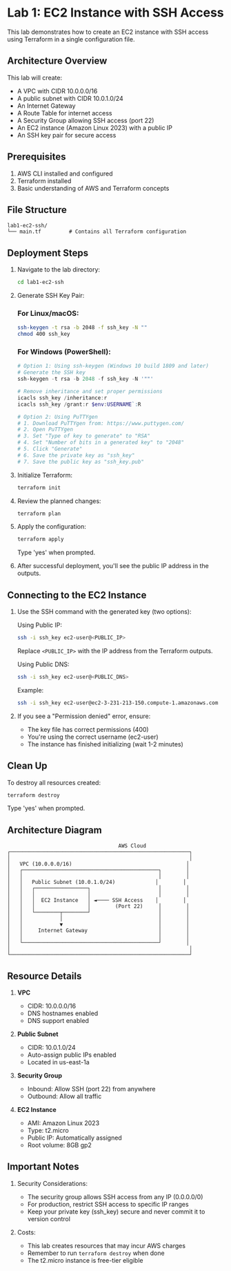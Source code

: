# Lab 1: EC2 Instance with SSH Access

This lab demonstrates how to create an EC2 instance with SSH access using Terraform in a single configuration file.

## Architecture Overview

This lab will create:
- A VPC with CIDR 10.0.0.0/16
- A public subnet with CIDR 10.0.1.0/24
- An Internet Gateway
- A Route Table for internet access
- A Security Group allowing SSH access (port 22)
- An EC2 instance (Amazon Linux 2023) with a public IP
- An SSH key pair for secure access

## Prerequisites

1. AWS CLI installed and configured
2. Terraform installed
3. Basic understanding of AWS and Terraform concepts

## File Structure
```
lab1-ec2-ssh/
└── main.tf         # Contains all Terraform configuration
```

## Deployment Steps

1. Navigate to the lab directory:
   ```bash
   cd lab1-ec2-ssh
   ```

2. Generate SSH Key Pair:

   ### For Linux/macOS:
   ```bash
   ssh-keygen -t rsa -b 2048 -f ssh_key -N ""
   chmod 400 ssh_key
   ```

   ### For Windows (PowerShell):
   ```powershell
   # Option 1: Using ssh-keygen (Windows 10 build 1809 and later)
   # Generate the SSH key
   ssh-keygen -t rsa -b 2048 -f ssh_key -N '""'
   
   # Remove inheritance and set proper permissions
   icacls ssh_key /inheritance:r
   icacls ssh_key /grant:r $env:USERNAME`:R

   # Option 2: Using PuTTYgen
   # 1. Download PuTTYgen from: https://www.puttygen.com/
   # 2. Open PuTTYgen
   # 3. Set "Type of key to generate" to "RSA"
   # 4. Set "Number of bits in a generated key" to "2048"
   # 5. Click "Generate"
   # 6. Save the private key as "ssh_key"
   # 7. Save the public key as "ssh_key.pub"
   ```

3. Initialize Terraform:
   ```bash
   terraform init
   ```

4. Review the planned changes:
   ```bash
   terraform plan
   ```

5. Apply the configuration:
   ```bash
   terraform apply
   ```
   Type 'yes' when prompted.

6. After successful deployment, you'll see the public IP address in the outputs.

## Connecting to the EC2 Instance

1. Use the SSH command with the generated key (two options):

   Using Public IP:
   ```bash
   ssh -i ssh_key ec2-user@<PUBLIC_IP>
   ```
   Replace `<PUBLIC_IP>` with the IP address from the Terraform outputs.

   Using Public DNS:
   ```bash
   ssh -i ssh_key ec2-user@<PUBLIC_DNS>
   ```
   Example:
   ```bash
   ssh -i ssh_key ec2-user@ec2-3-231-213-150.compute-1.amazonaws.com
   ```

2. If you see a "Permission denied" error, ensure:
   - The key file has correct permissions (400)
   - You're using the correct username (ec2-user)
   - The instance has finished initializing (wait 1-2 minutes)

## Clean Up

To destroy all resources created:
```bash
terraform destroy
```
Type 'yes' when prompted.

## Architecture Diagram

```
                                    AWS Cloud
┌──────────────────────────────────────────────────────────┐
│                                                          │
│   VPC (10.0.0.0/16)                                     │
│   ┌────────────────────────────────────────────┐        │
│   │                                            │        │
│   │   Public Subnet (10.0.1.0/24)             │        │
│   │   ┌─────────────────┐                      │        │
│   │   │                 │                      │        │
│   │   │  EC2 Instance   │ ◄──── SSH Access    │        │
│   │   │                 │        (Port 22)     │        │
│   │   └────────┬────────┘                      │        │
│   │            │                               │        │
│   │            ▼                               │        │
│   │     Internet Gateway                       │        │
│   │                                            │        │
│   └────────────────────────────────────────────┘        │
│                                                          │
└──────────────────────────────────────────────────────────┘
```

## Resource Details

1. **VPC**
   - CIDR: 10.0.0.0/16
   - DNS hostnames enabled
   - DNS support enabled

2. **Public Subnet**
   - CIDR: 10.0.1.0/24
   - Auto-assign public IPs enabled
   - Located in us-east-1a

3. **Security Group**
   - Inbound: Allow SSH (port 22) from anywhere
   - Outbound: Allow all traffic

4. **EC2 Instance**
   - AMI: Amazon Linux 2023
   - Type: t2.micro
   - Public IP: Automatically assigned
   - Root volume: 8GB gp2

## Important Notes

1. Security Considerations:
   - The security group allows SSH access from any IP (0.0.0.0/0)
   - For production, restrict SSH access to specific IP ranges
   - Keep your private key (ssh_key) secure and never commit it to version control

2. Costs:
   - This lab creates resources that may incur AWS charges
   - Remember to run `terraform destroy` when done
   - The t2.micro instance is free-tier eligible 